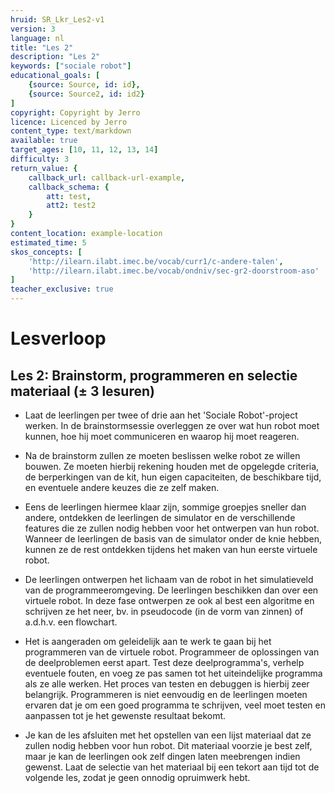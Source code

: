 ```yaml
---
hruid: SR_Lkr_Les2-v1
version: 3
language: nl
title: "Les 2"
description: "Les 2"
keywords: ["sociale robot"]
educational_goals: [
    {source: Source, id: id}, 
    {source: Source2, id: id2}
]
copyright: Copyright by Jerro
licence: Licenced by Jerro
content_type: text/markdown
available: true
target_ages: [10, 11, 12, 13, 14]
difficulty: 3
return_value: {
    callback_url: callback-url-example,
    callback_schema: {
        att: test,
        att2: test2
    }
}
content_location: example-location
estimated_time: 5
skos_concepts: [
    'http://ilearn.ilabt.imec.be/vocab/curr1/c-andere-talen', 
    'http://ilearn.ilabt.imec.be/vocab/ondniv/sec-gr2-doorstroom-aso'
]
teacher_exclusive: true
---
```


# Lesverloop
## Les 2: Brainstorm, programmeren en selectie materiaal (± 3 lesuren)
* Laat de leerlingen per twee of drie aan het 'Sociale Robot'-project werken. In de brainstormsessie overleggen ze over wat hun robot moet kunnen, hoe hij moet communiceren en waarop hij moet reageren.

* Na de brainstorm zullen ze moeten beslissen welke robot ze willen bouwen. Ze moeten hierbij rekening houden met de opgelegde criteria, de berperkingen van de kit, hun eigen capaciteiten, de beschikbare tijd, en eventuele andere keuzes die ze zelf maken.

* Eens de leerlingen hiermee klaar zijn, sommige groepjes sneller dan andere, ontdekken de leerlingen de simulator en de verschillende features die ze zullen nodig hebben voor het ontwerpen van hun robot. Wanneer de leerlingen de basis van de simulator onder de knie hebben, kunnen ze de rest ontdekken tijdens het maken van hun eerste virtuele robot.

* De leerlingen ontwerpen het lichaam van de robot in het simulatieveld van de programmeeromgeving. De leerlingen beschikken dan over een virtuele robot. In deze fase ontwerpen ze ook al best een algoritme en schrijven ze het neer, bv. in pseudocode (in de vorm van zinnen) of a.d.h.v. een flowchart.

* Het is aangeraden om geleidelijk aan te werk te gaan bij het programmeren van de virtuele robot. Programmeer de oplossingen van de deelproblemen eerst apart. Test deze deelprogramma's, verhelp eventuele fouten, en voeg ze pas samen tot het uiteindelijke programma als ze alle werken. Het proces van testen en debuggen is hierbij zeer belangrijk. Programmeren is niet eenvoudig en de leerlingen moeten ervaren dat je om een goed programma te schrijven, veel moet testen en aanpassen tot je het gewenste resultaat bekomt.

* Je kan de les afsluiten met het opstellen van een lijst materiaal dat ze zullen nodig hebben voor hun robot. Dit materiaal voorzie je best zelf, maar je kan de leerlingen ook zelf dingen laten meebrengen indien gewenst. Laat de selectie van het materiaal bij een tekort aan tijd tot de volgende les, zodat je geen onnodig opruimwerk hebt.